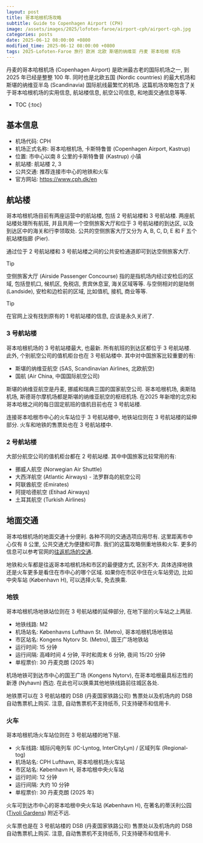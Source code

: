 ```yaml
---
layout: post
title: 哥本哈根机场攻略
subtitle: Guide to Copenhagen Airport (CPH)
image: /assets/images/2025/lofoten-faroe/airport-cph/airport-cph.jpg
categories: posts
date: 2025-06-12 08:00:00 +0800
modified_time: 2025-06-12 08:00:00 +0800
tags: 2025-Lofoten-Faroe 旅行 欧洲 北欧 斯堪的纳维亚 丹麦 哥本哈根 机场
---
```


丹麦的哥本哈根机场 (Copenhagen Airport) 是欧洲最古老的国际机场之一, 到 2025 年已经是整整 100 年. 同时也是北欧五国 (Nordic countries) 的最大机场和斯堪的纳维亚半岛 (Scandinavia) 国际航线最繁忙的机场. 这篇机场攻略包含了关于哥本哈根机场的实用信息, 航站楼信息, 航空公司信息, 和地面交通信息等等.

* TOC
{:toc}

## 基本信息

* 机场代码: CPH
* 机场正式名称: 哥本哈根机场, 卡斯特鲁普 (Copenhagen Airport, Kastrup)
* 位置: 市中心以南 8 公里的卡斯特鲁普 (Kastrup) 小镇
* 航站楼: 航站楼 2, 3
* 公共交通: 推荐连接市中心的地铁和火车
* 官方网站: https://www.cph.dk/en

## 航站楼

哥本哈根机场目前有两座运营中的航站楼, 包括 2 号航站楼和 3 号航站楼. 两座航站楼处理所有航班, 并且共用一个空侧旅客大厅和位于 3 号航站楼的到达区, 以及到达区中的海关和行李领取处. 公共的空侧旅客大厅又分为 A, B, C, D, E 和 F 五个航站楼指廊 (Pier). 

通过位于 2 号航站楼和 3 号航站楼之间的公共安检通道即可到达空侧旅客大厅.

> [!TIP]
> 空侧旅客大厅 (Airside Passenger Concourse) 指的是指机场内经过安检后的区域, 包括登机口, 候机区, 免税店, 贵宾休息室, 海关区域等等. 与空侧相对的是陆侧 (Landside), 安检和边检前的区域, 比如值机, 接机, 商业等等.

> [!TIP]
> 在官网上没有找到原有的 1 号航站楼的信息, 应该是永久关闭了.

### 3 号航站楼

哥本哈根机场的 3 号航站楼最大, 也最新. 所有航班的到达区都位于 3 号航站楼. 此外, 个别航空公司的值机柜台也在 3 号航站楼中. 其中对中国旅客比较重要的有:

* 斯堪的纳维亚航空 (SAS, Scandinavian Airlines, 北欧航空)
* 国航 (Air China, 中国国际航空公司)

斯堪的纳维亚航空是丹麦, 挪威和瑞典三国的国家航空公司. 哥本哈根机场, 奥斯陆机场, 斯德哥尔摩机场都是斯堪的纳维亚航空的枢纽机场. 在2025 年新增的北京和哥本哈根之间的每日固定航班的值机目前也在 3 号航站楼.

连接哥本哈根市中心的火车站位于 3 号航站楼中, 地铁站位则在 3 号航站楼的延伸部分. 火车和地铁的售票处也在 3 号航站楼中.

### 2 号航站楼

大部分航空公司的值机柜台都在 2 号航站楼. 其中中国旅客比较常用的有:

* 挪威人航空 (Norwegian Air Shuttle)
* 大西洋航空 (Atlantic Airways) - 法罗群岛的航空公司
* 阿联酋航空 (Emirates)
* 阿提哈德航空 (Etihad Airways)
* 土耳其航空 (Turkish Airlines)

## 地面交通

哥本哈根机场的地面交通十分便利. 各种不同的交通选项应用尽有. 这里距离市中心仅有 8 公里, 公共交通尤为便捷和可靠. 我们的这篇攻略侧重地铁和火车. 更多的信息可以参考官网的[往返机场的交通](https://www.cph.dk/en/parking-transport/bus-train-metro-taxi).

地铁和火车都是往返哥本哈根机场和市区的最便捷方式, 区别不大. 具体选择地铁还是火车更多是看住在市中心的哪个区域. 如果你在市区中住在火车站旁边, 比如中央车站 (København H), 可以选择火车, 免去换乘.

### 地铁

哥本哈根机场地铁站位则在 3 号航站楼的延伸部分, 在地下层的火车站之上两层.

* 地铁线路: M2
* 机场站名: Københavns Lufthavn St. (Metro), 哥本哈根机场地铁站
* 市区站名: Kongens Nytorv St. (Metro), 国王广场地铁站
* 运行时间: 15 分钟
* 运行间隔: 高峰时间 4 分钟, 平时和周末 6 分钟, 夜间 15/20 分钟
* 单程票价: 30 丹麦克朗 (2025 年)

机场地铁可到达市中心的国王广场 (Kongens Nytorv), 在哥本哈根最具标志性的新港 (Nyhavn) 西边. 在此也可以换乘其他地铁线路前往城区各处.

地铁票可以在 3 号航站楼的 DSB (丹麦国家铁路公司) 售票处以及机场内的 DSB 自动售票机上购买. 注意, 自动售票机不支持纸币, 只支持硬币和信用卡. 

### 火车

哥本哈根机场火车站位则在 3 号航站楼的地下层.

* 火车线路: 城际闪电列车 (IC-Lyntog, InterCityLyn) / 区域列车 (Regional-tog)
* 机场站名: CPH Lufthavn, 哥本哈根机场火车站
* 市区站名: København H, 哥本哈根中央火车站
* 运行时间: 12 分钟
* 运行间隔: 大约 10 分钟
* 单程票价: 30 丹麦克朗 (2025 年)

火车可到达市中心的哥本哈根中央火车站 (København H), 在著名的蒂沃利公园 ([Tivoli Gardens](https://www.tivoli.dk/en)) 附近不远.

火车票也是在 3 号航站楼的 DSB (丹麦国家铁路公司) 售票处以及机场内的 DSB 自动售票机上购买. 注意, 自动售票机不支持纸币, 只支持硬币和信用卡.
